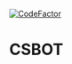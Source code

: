 [![CodeFactor](https://www.codefactor.io/repository/github/therealcorwin/csbot/badge/main)](https://www.codefactor.io/repository/github/therealcorwin/csbot/overview/main)
# CSBOT
